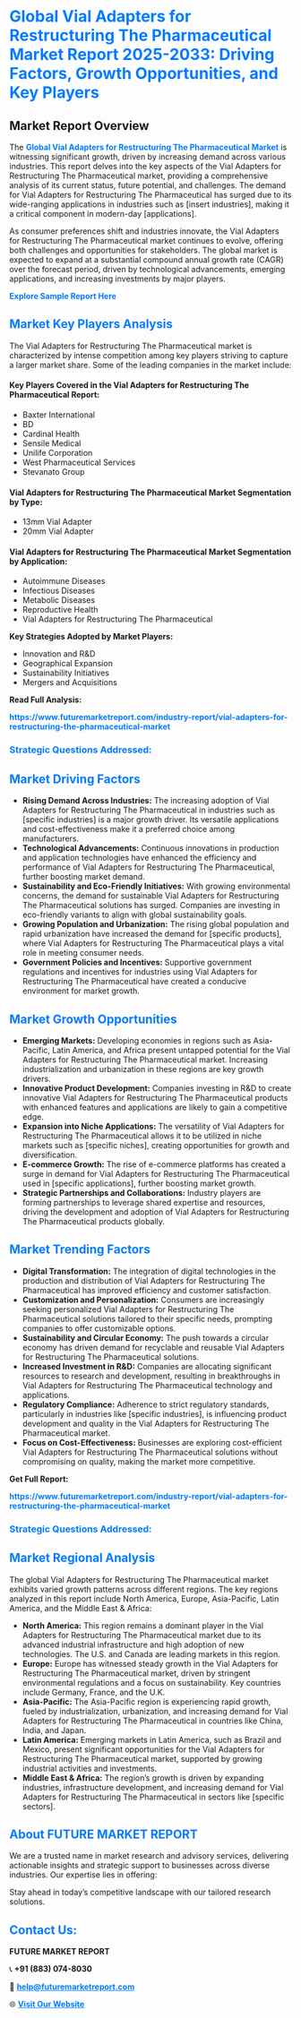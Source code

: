<h1 style="color: #007BFF;">Global Vial Adapters for Restructuring The Pharmaceutical Market Report 2025-2033: Driving Factors, Growth Opportunities, and Key Players</h1>

<section id="overview">
<h2>Market Report Overview</h2>
<p>The <a href="https://www.futuremarketreport.com/industry-report/vial-adapters-for-restructuring-the-pharmaceutical-market" style="color: #007BFF; text-decoration: none;"><strong>Global Vial Adapters for Restructuring The Pharmaceutical Market</strong></a> is witnessing significant growth, driven by increasing demand across various industries. This report delves into the key aspects of the Vial Adapters for Restructuring The Pharmaceutical market, providing a comprehensive analysis of its current status, future potential, and challenges. The demand for Vial Adapters for Restructuring The Pharmaceutical has surged due to its wide-ranging applications in industries such as [insert industries], making it a critical component in modern-day [applications].</p>
<p>As consumer preferences shift and industries innovate, the Vial Adapters for Restructuring The Pharmaceutical market continues to evolve, offering both challenges and opportunities for stakeholders. The global market is expected to expand at a substantial compound annual growth rate (CAGR) over the forecast period, driven by technological advancements, emerging applications, and increasing investments by major players.</p>
</section>

<section id="overview">
<p><a href="https://www.futuremarketreport.com/request-sample/reportId=126966" style="color: #007BFF; text-decoration: none;"><strong>Explore Sample Report Here</strong></a></p>
</section>

<section id="key-players">
<h2 style="color: #007BFF;">Market Key Players Analysis</h2>
<p>The Vial Adapters for Restructuring The Pharmaceutical market is characterized by intense competition among key players striving to capture a larger market share. Some of the leading companies in the market include:</p>
<h4>Key Players Covered in the Vial Adapters for Restructuring The Pharmaceutical Report:</h4>
<ul><li>Baxter International</li><li>BD</li><li>Cardinal Health</li><li>Sensile Medical</li><li>Unilife Corporation</li><li>West Pharmaceutical Services</li><li>Stevanato Group</li></ul>
<h4>Vial Adapters for Restructuring The Pharmaceutical Market Segmentation by Type:</h4>
<ul><li>13mm Vial Adapter</li><li>20mm Vial Adapter</li></ul>

<h4>Vial Adapters for Restructuring The Pharmaceutical Market Segmentation by Application:</h4>
<ul><li>Autoimmune Diseases</li><li>Infectious Diseases</li><li>Metabolic Diseases</li><li>Reproductive Health</li><li>Vial Adapters for Restructuring The Pharmaceutical</li></ul>
<p><strong>Key Strategies Adopted by Market Players:</strong></p>
<ul>
<li>Innovation and R&D</li>
<li>Geographical Expansion</li>
<li>Sustainability Initiatives</li>
<li>Mergers and Acquisitions</li>
</ul>
</section>

<section>
<p><strong>Read Full Analysis: </strong></p><a href="https://www.futuremarketreport.com/industry-report/vial-adapters-for-restructuring-the-pharmaceutical-market" style="color: #007BFF; text-decoration: none;"><strong>https://www.futuremarketreport.com/industry-report/vial-adapters-for-restructuring-the-pharmaceutical-market</strong></a>
<h3 style="color: #007BFF;">Strategic Questions Addressed:</h3>
</section>

<section id="driving-factors">
<h2 style="color: #007BFF;">Market Driving Factors</h2>
<ul>
<li><strong>Rising Demand Across Industries:</strong> The increasing adoption of Vial Adapters for Restructuring The Pharmaceutical in industries such as [specific industries] is a major growth driver. Its versatile applications and cost-effectiveness make it a preferred choice among manufacturers.</li>
<li><strong>Technological Advancements:</strong> Continuous innovations in production and application technologies have enhanced the efficiency and performance of Vial Adapters for Restructuring The Pharmaceutical, further boosting market demand.</li>
<li><strong>Sustainability and Eco-Friendly Initiatives:</strong> With growing environmental concerns, the demand for sustainable Vial Adapters for Restructuring The Pharmaceutical solutions has surged. Companies are investing in eco-friendly variants to align with global sustainability goals.</li>
<li><strong>Growing Population and Urbanization:</strong> The rising global population and rapid urbanization have increased the demand for [specific products], where Vial Adapters for Restructuring The Pharmaceutical plays a vital role in meeting consumer needs.</li>
<li><strong>Government Policies and Incentives:</strong> Supportive government regulations and incentives for industries using Vial Adapters for Restructuring The Pharmaceutical have created a conducive environment for market growth.</li>
</ul>
</section>

<section id="growth-opportunities">
<h2 style="color: #007BFF;">Market Growth Opportunities</h2>
<ul>
<li><strong>Emerging Markets:</strong> Developing economies in regions such as Asia-Pacific, Latin America, and Africa present untapped potential for the Vial Adapters for Restructuring The Pharmaceutical market. Increasing industrialization and urbanization in these regions are key growth drivers.</li>
<li><strong>Innovative Product Development:</strong> Companies investing in R&D to create innovative Vial Adapters for Restructuring The Pharmaceutical products with enhanced features and applications are likely to gain a competitive edge.</li>
<li><strong>Expansion into Niche Applications:</strong> The versatility of Vial Adapters for Restructuring The Pharmaceutical allows it to be utilized in niche markets such as [specific niches], creating opportunities for growth and diversification.</li>
<li><strong>E-commerce Growth:</strong> The rise of e-commerce platforms has created a surge in demand for Vial Adapters for Restructuring The Pharmaceutical used in [specific applications], further boosting market growth.</li>
<li><strong>Strategic Partnerships and Collaborations:</strong> Industry players are forming partnerships to leverage shared expertise and resources, driving the development and adoption of Vial Adapters for Restructuring The Pharmaceutical products globally.</li>
</ul>
</section>

<section id="trending-factors">
<h2 style="color: #007BFF;">Market Trending Factors</h2>
<ul>
<li><strong>Digital Transformation:</strong> The integration of digital technologies in the production and distribution of Vial Adapters for Restructuring The Pharmaceutical has improved efficiency and customer satisfaction.</li>
<li><strong>Customization and Personalization:</strong> Consumers are increasingly seeking personalized Vial Adapters for Restructuring The Pharmaceutical solutions tailored to their specific needs, prompting companies to offer customizable options.</li>
<li><strong>Sustainability and Circular Economy:</strong> The push towards a circular economy has driven demand for recyclable and reusable Vial Adapters for Restructuring The Pharmaceutical solutions.</li>
<li><strong>Increased Investment in R&D:</strong> Companies are allocating significant resources to research and development, resulting in breakthroughs in Vial Adapters for Restructuring The Pharmaceutical technology and applications.</li>
<li><strong>Regulatory Compliance:</strong> Adherence to strict regulatory standards, particularly in industries like [specific industries], is influencing product development and quality in the Vial Adapters for Restructuring The Pharmaceutical market.</li>
<li><strong>Focus on Cost-Effectiveness:</strong> Businesses are exploring cost-efficient Vial Adapters for Restructuring The Pharmaceutical solutions without compromising on quality, making the market more competitive.</li>
</ul>
</section>

<section>
<p><strong>Get Full Report: </strong></p><a href="https://www.futuremarketreport.com/industry-report/vial-adapters-for-restructuring-the-pharmaceutical-market" style="color: #007BFF; text-decoration: none;"><strong>https://www.futuremarketreport.com/industry-report/vial-adapters-for-restructuring-the-pharmaceutical-market</strong></a>
<h3 style="color: #007BFF;">Strategic Questions Addressed:</h3>
</section>


<section id="regional-analysis">
<h2 style="color: #007BFF;">Market Regional Analysis</h2>
<p>The global Vial Adapters for Restructuring The Pharmaceutical market exhibits varied growth patterns across different regions. The key regions analyzed in this report include North America, Europe, Asia-Pacific, Latin America, and the Middle East & Africa:</p>
<ul>
<li><strong>North America:</strong> This region remains a dominant player in the Vial Adapters for Restructuring The Pharmaceutical market due to its advanced industrial infrastructure and high adoption of new technologies. The U.S. and Canada are leading markets in this region.</li>
<li><strong>Europe:</strong> Europe has witnessed steady growth in the Vial Adapters for Restructuring The Pharmaceutical market, driven by stringent environmental regulations and a focus on sustainability. Key countries include Germany, France, and the U.K.</li>
<li><strong>Asia-Pacific:</strong> The Asia-Pacific region is experiencing rapid growth, fueled by industrialization, urbanization, and increasing demand for Vial Adapters for Restructuring The Pharmaceutical in countries like China, India, and Japan.</li>
<li><strong>Latin America:</strong> Emerging markets in Latin America, such as Brazil and Mexico, present significant opportunities for the Vial Adapters for Restructuring The Pharmaceutical market, supported by growing industrial activities and investments.</li>
<li><strong>Middle East & Africa:</strong> The region’s growth is driven by expanding industries, infrastructure development, and increasing demand for Vial Adapters for Restructuring The Pharmaceutical in sectors like [specific sectors].</li>
</ul>
</section>

<footer>
<h2 style="color: #007BFF;">About FUTURE MARKET REPORT</h2>
<p>We are a trusted name in market research and advisory services, delivering actionable insights and strategic support to businesses across diverse industries. Our expertise lies in offering:</p>

<p>Stay ahead in today’s competitive landscape with our tailored research solutions.</p>

<h2 style="color: #007BFF;">Contact Us:</h2>
<p><strong>FUTURE MARKET REPORT</strong></p>
<p>📞 <strong>+91 (883) 074-8030</strong></p>
<p>📧 <strong><a href="mailto:help@futuremarketreport.com" style="color: #007BFF;">help@futuremarketreport.com</a></strong></p>
<p>🌐 <strong><a href="https://www.futuremarketreport.com/" style="color: #007BFF;">Visit Our Website</a></strong></p>
</footer>